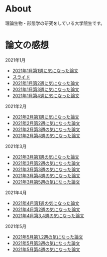# About
理論生物・形態学の研究をしている大学院生です。

# 論文の感想

2021年1月
+ [2021年1月第1週に気になった論文](2021_papers/20210101.md)
+ [スライド](2021_papers/20210101.html)
+ [2021年1月第2週に気になった論文](2021_papers/20210102.md)
+ [2021年1月第3週に気になった論文](2021_papers/20210103.md)
+ [2021年1月第4週に気になった論文](2021_papers/20210104.md)

2021年2月
+ [2021年2月第1週に気になった論文](2021_papers/20210201.md)
+ [2021年2月第2週に気になった論文](2021_papers/20210202.md)
+ [2021年2月第3週の気になった論文](2021_papers/20210203.md)
+ [2021年2月第4週の気になった論文](2021_papers/20210204.md)

2021年3月
+ [2021年3月第1週の気になった論文](2021_papers/20210301.md)
+ [2021年3月第2週の気になった論文](2021_papers/20210302.md)
+ [2021年3月第3週の気になった論文](2021_papers/20210303.md)
+ [2021年3月第4週の気になった論文](2021_papers/20210304.md)
+ [2021年3月第5週の気になった論文](2021_papers/20210305.md)

2021年4月
+ [2021年4月第1週の気になった論文](2021_papers/20210401.md)
+ [2021年4月第2週の気になった論文](2021_papers/20210402.md)
+ [2021年4月第3,4週の気になった論文](2021_papers/20210403.md)

2021年5月
+ [2021年5月第1,2週の気になった論文](2021_papers/20210501.md)
+ [2021年5月第3週の気になった論文](2021_papers/20210503.md)
+ [2021年5月第4週の気になった論文](2021_papers/20210504.md)